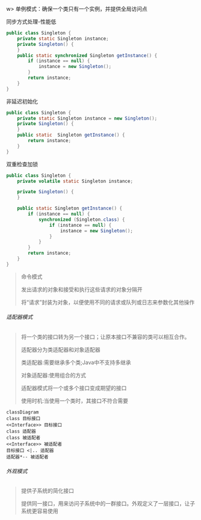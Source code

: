 w> 单例模式：确保一个类只有一个实例，并提供全局访问点

同步方式处理-性能低

```java
public class Singleton {
    private static Singleton instance;
    private Singleton() {
    }
    public static synchronized Singleton getInstance() {
        if (instance == null) {
            instance = new Singleton();
        }
        return instance;
    }
}
```

非延迟初始化

```java
public class Singleton {
    private static Singleton instance = new Singleton();
    private Singleton() {
    }
    public static  Singleton getInstance() {
        return instance;
    }
}
```

双重检查加锁

```java
public class Singleton {
    private volatile static Singleton instance;

    private Singleton() {
    }

    public static Singleton getInstance() {
        if (instance == null) {
            synchronized (Singleton.class) {
                if (instance == null) {
                    instance = new Singleton();
                }
            }
        }
        return instance;
    }
}
```

> 命令模式
>
> 发出请求的对象和接受和执行这些请求的对象分隔开
>
> 将“请求”封装为对象，以便使用不同的请求或队列或日志来参数化其他操作

###### 适配器模式

> 将一个类的接口转为另一个接口；让原本接口不兼容的类可以相互合作。
>
> 适配器分为类适配器和对象适配器
>
> 类适配器:需要继承多个类;Java中不支持多继承
>
> 对象适配器:使用组合的方式
>
> 适配器模式将一个或多个接口变成期望的接口
>
> 使用时机:当使用一个类时，其接口不符合需要



```mermaid
classDiagram
class 目标接口
<<Interface>> 目标接口
class 适配器
class 被适配者
<<Interface>> 被适配者
目标接口 <|.. 适配器
适配器*-- 被适配者
```

###### 外观模式

>提供子系统的简化接口
>
>提供同一接口，用来访问子系统中的一群接口。外观定义了一层接口，让子系统更容易使用



